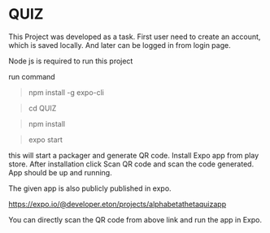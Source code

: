 # QUIZ
This Project was developed as a task. First user need to create an account, which is saved locally. And later can be logged in from login page.


Node js is required to run this project

run command

> npm install -g expo-cli

> cd QUIZ

> npm install 

> expo start

this will start a packager and generate QR code.
Install Expo app from play store. 
After installation click Scan QR code and scan the code generated. 
App should be up and running. 

The given app is also publicly published in expo.

https://expo.io/@developer.eton/projects/alphabetathetaquizapp

You can directly scan the QR code from above link and run the app in Expo.
